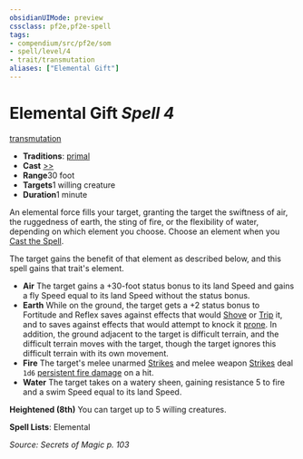 ```yaml
---
obsidianUIMode: preview
cssclass: pf2e,pf2e-spell
tags:
- compendium/src/pf2e/som
- spell/level/4
- trait/transmutation
aliases: ["Elemental Gift"]
---
```

# Elemental Gift *Spell 4*   
[transmutation](rules/traits/transmutation.md)  

- **Traditions**: [primal](rules/traits/primal.md)
- **Cast** [>>](rules/core-rulebook/chapter-9-playing-the-game.md#Actions "Two-Action") 
- **Range**30 foot
- **Targets**1 willing creature
- **Duration**1 minute

An elemental force fills your target, granting the target the swiftness of air, the ruggedness of earth, the sting of fire, or the flexibility of water, depending on which element you choose. Choose an element when you [Cast the Spell](rules/actions/cast-a-spell.md).

The target gains the benefit of that element as described below, and this spell gains that trait's element.

- **Air** The target gains a +30-foot status bonus to its land Speed and gains a fly Speed equal to its land Speed without the status bonus.
- **Earth** While on the ground, the target gets a +2 status bonus to Fortitude and Reflex saves against effects that would [Shove](rules/actions/shove.md) or [Trip](rules/actions/trip.md) it, and to saves against effects that would attempt to knock it [prone](rules/conditions.md#Prone). In addition, the ground adjacent to the target is difficult terrain, and the difficult terrain moves with the target, though the target ignores this difficult terrain with its own movement.
- **Fire** The target's melee unarmed [Strikes](rules/actions/strike.md) and melee weapon [Strikes](rules/actions/strike.md) deal `1d6` [persistent fire damage](rules/conditions.md#Persistent%20Damage) on a hit.
- **Water** The target takes on a watery sheen, gaining resistance 5 to fire and a swim Speed equal to its land Speed.

**Heightened (8th)** You can target up to 5 willing creatures.

**Spell Lists**: Elemental

*Source: Secrets of Magic p. 103*